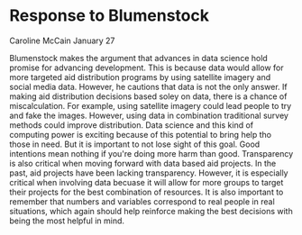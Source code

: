 # Response to Blumenstock
Caroline McCain
January 27

Blumenstock makes the argument that advances in data science hold promise for advancing development. This is because data would allow for more targeted aid distribution programs by using satellite imagery and social media data. However, he cautions that data is not the only answer. If making aid distribution decisions based soley on data, there is a chance of miscalculation. For example, using satellite imagery could lead people to try and fake the images. However, using data in combination traditional survey methods could improve distribution. Data science and this kind of computing power is exciting because of this potential to bring help tho those in need. But it is important to not lose sight of this goal. Good intentions mean nothing if you're doing more harm than good. Transparency is also critical when moving forward with data based aid projects. In the past, aid projects have been lacking transparency. However, it is especially critical when involving data becuase it will allow for more groups to target their projects for the best combination of resources. It is also important to remember that numbers and variables correspond to real people in real situations, which again should help reinforce making the best decisions with being the most helpful in mind.
